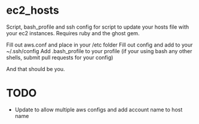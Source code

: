 ec2_hosts
=========

Script, bash_profile and ssh config for script to update your hosts file with your ec2 instances.  Requires ruby and the ghost gem.

Fill out aws.conf and place in your /etc folder
Fill out config and add to your ~/.ssh/config
Add .bash_profile to your profile (if your using bash any other shells, submit pull requests for your config)

And that should be you.

TODO
====

 * Update to allow multiple aws configs and add account name to host name
